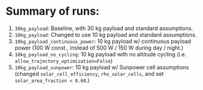 # Summary of runs:

1. `30kg_payload`: Baseline, with 30 kg payload and standard assumptions.
2. `10kg_payload`: Changed to use 10 kg payload and standard assumptions.
3. `10kg_payload_continuous_power`: 10 kg payload w/ continuous payload power (100 W const., instead of 500 W / 150 W during day / night.)
4. `10kg_payload_no_cycling`: 10 kg payload with no altitude cycling (i.e. `allow_trajectory_optimization=False`)
5. `10kg_payload_sunpower`: 10 kg payload w/ Sunpower cell assumptions (changed `solar_cell_efficiency`, `rho_solar_cells`, and set `solar_area_fraction < 0.60`.)
